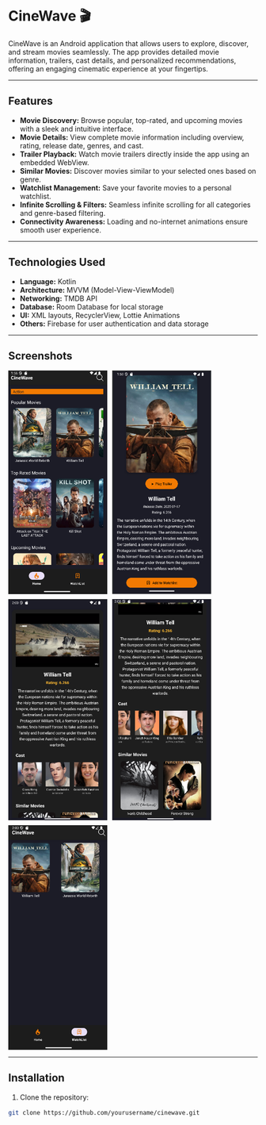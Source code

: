 # CineWave 🎬

CineWave is an Android application that allows users to explore, discover, and stream movies seamlessly. The app provides detailed movie information, trailers, cast details, and personalized recommendations, offering an engaging cinematic experience at your fingertips.

---

## Features

- **Movie Discovery:** Browse popular, top-rated, and upcoming movies with a sleek and intuitive interface.  
- **Movie Details:** View complete movie information including overview, rating, release date, genres, and cast.  
- **Trailer Playback:** Watch movie trailers directly inside the app using an embedded WebView.  
- **Similar Movies:** Discover movies similar to your selected ones based on genre.  
- **Watchlist Management:** Save your favorite movies to a personal watchlist.  
- **Infinite Scrolling & Filters:** Seamless infinite scrolling for all categories and genre-based filtering.  
- **Connectivity Awareness:** Loading and no-internet animations ensure smooth user experience.

---

## Technologies Used

- **Language:** Kotlin  
- **Architecture:** MVVM (Model-View-ViewModel)  
- **Networking:** TMDB API  
- **Database:** Room Database for local storage  
- **UI:** XML layouts, RecyclerView, Lottie Animations  
- **Others:** Firebase for user authentication and data storage  

---

## Screenshots

<div style="display: flex; flex-wrap: wrap; gap: 10px;">

<!-- Home Screen -->
<img src="app/src/main/screenshots/Screenshot%20(108).png" alt="Home Screen" width="200"/>

<!-- Movie Details -->
<img src="app/src/main/screenshots/Screenshot%20(109).png" alt="Movie Details" width="200"/>

<!-- Cast Details -->
<img src="app/src/main/screenshots/Screenshot%20(110).png" alt="Cast Details" width="200"/>

<!-- Trailer Details -->
<img src="app/src/main/screenshots/Screenshot%20(111).png" alt="Trailer Details" width="200"/>

<!-- Watchlist -->
<img src="app/src/main/screenshots/Screenshot%20(112).png" alt="Watchlist" width="200"/>

</div>

---

## Installation

1. Clone the repository:  
```bash
git clone https://github.com/yourusername/cinewave.git
